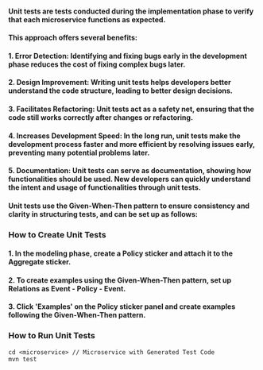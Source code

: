 #### Unit tests are tests conducted during the implementation phase to verify that each microservice functions as expected. 

#### This approach offers several benefits:

#### 1. Error Detection: Identifying and fixing bugs early in the development phase reduces the cost of fixing complex bugs later.

#### 2. Design Improvement: Writing unit tests helps developers better understand the code structure, leading to better design decisions.

#### 3. Facilitates Refactoring: Unit tests act as a safety net, ensuring that the code still works correctly after changes or refactoring.

#### 4. Increases Development Speed: In the long run, unit tests make the development process faster and more efficient by resolving issues early, preventing many potential problems later.

#### 5. Documentation: Unit tests can serve as documentation, showing how functionalities should be used. New developers can quickly understand the intent and usage of functionalities through unit tests.

#### Unit tests use the Given-When-Then pattern to ensure consistency and clarity in structuring tests, and can be set up as follows:

### How to Create Unit Tests

#### 1. In the modeling phase, create a Policy sticker and attach it to the Aggregate sticker.

#### 2. To create examples using the Given-When-Then pattern, set up Relations as Event - Policy - Event.

#### 3. Click 'Examples' on the Policy sticker panel and create examples following the Given-When-Then pattern.

### How to Run Unit Tests

```
cd <microservice> // Microservice with Generated Test Code
mvn test
```
